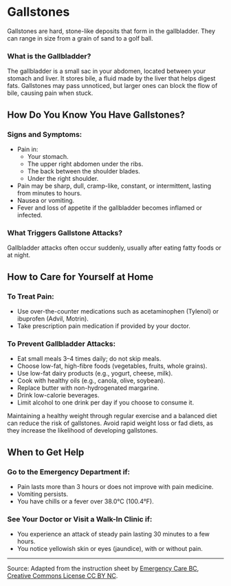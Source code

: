 # Gallstones

Gallstones are hard, stone-like deposits that form in the gallbladder. They can range in size from a grain of sand to a golf ball.

### What is the Gallbladder?
The gallbladder is a small sac in your abdomen, located between your stomach and liver. It stores bile, a fluid made by the liver that helps digest fats. Gallstones may pass unnoticed, but larger ones can block the flow of bile, causing pain when stuck.

## How Do You Know You Have Gallstones?

### Signs and Symptoms:
- Pain in:
  - Your stomach.
  - The upper right abdomen under the ribs.
  - The back between the shoulder blades.
  - Under the right shoulder.
- Pain may be sharp, dull, cramp-like, constant, or intermittent, lasting from minutes to hours.
- Nausea or vomiting.
- Fever and loss of appetite if the gallbladder becomes inflamed or infected.

### What Triggers Gallstone Attacks?
Gallbladder attacks often occur suddenly, usually after eating fatty foods or at night.

## How to Care for Yourself at Home

### To Treat Pain:
- Use over-the-counter medications such as acetaminophen (Tylenol) or ibuprofen (Advil, Motrin).
- Take prescription pain medication if provided by your doctor.

### To Prevent Gallbladder Attacks:
- Eat small meals 3–4 times daily; do not skip meals.
- Choose low-fat, high-fibre foods (vegetables, fruits, whole grains).
- Use low-fat dairy products (e.g., yogurt, cheese, milk).
- Cook with healthy oils (e.g., canola, olive, soybean).
- Replace butter with non-hydrogenated margarine.
- Drink low-calorie beverages.
- Limit alcohol to one drink per day if you choose to consume it.

Maintaining a healthy weight through regular exercise and a balanced diet can reduce the risk of gallstones. Avoid rapid weight loss or fad diets, as they increase the likelihood of developing gallstones.

## When to Get Help

### Go to the Emergency Department if:
- Pain lasts more than 3 hours or does not improve with pain medicine.
- Vomiting persists.
- You have chills or a fever over 38.0°C (100.4°F).

### See Your Doctor or Visit a Walk-In Clinic if:
- You experience an attack of steady pain lasting 30 minutes to a few hours.
- You notice yellowish skin or eyes (jaundice), with or without pain.

---

Source: Adapted from the instruction sheet by [Emergency Care BC](https://emergencycarebc.ca/clinical_resource/gallstones/), [Creative Commons License CC BY NC](https://creativecommons.org/licenses/by-nc/4.0/deed.en).
